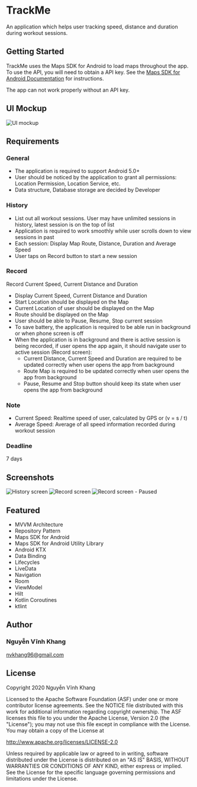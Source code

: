 TrackMe
=======

An application which helps user tracking speed, distance and duration during workout sessions.

Getting Started
---------------

TrackMe uses the Maps SDK for Android to load maps throughout the app. To use the API, you will need to obtain a API key. See the
[Maps SDK for Android Documentation](https://developers.google.com/maps/documentation/android-sdk/get-api-key) for instructions.

The app can not work properly without an API key.

UI Mockup
---------

![UI mockup](screenshots/ui_mockup.png "UI mock up")

Requirements
------------

### General

* The application is required to support Android 5.0+
* User should be noticed by the application to grant all permissions: Location Permission, Location Service, etc.
* Data structure, Database storage are decided by Developer

### History

* List out all workout sessions. User may have unlimited sessions in history, latest session is on the top of list
* Application is required to work smoothly while user scrolls down to view sessions in past
* Each session: Display Map Route, Distance, Duration and Average Speed
* User taps on Record button to start a new session

### Record

Record Current Speed, Current Distance and Duration
* Display Current Speed, Current Distance and Duration
* Start Location should be displayed on the Map
* Current Location of user should be displayed on the Map
* Route should be displayed on the Map
* User should be able to Pause, Resume, Stop current session
* To save battery, the application is required to be able run in background or when phone screen is off
* When the application is in background and there is active session is being recorded, if user opens the app again, it should navigate user to active session (Record screen):
  * Current Distance, Current Speed and Duration are required to be updated correctly when user opens the app from background
  * Route Map is required to be updated correctly when user opens the app from background
  * Pause, Resume and Stop button should keep its state when user opens the app from background

### Note

* Current Speed: Realtime speed of user, calculated by GPS or (v = s / t)
* Average Speed: Average of all speed information recorded during workout session

### Deadline
7 days

Screenshots
-----------

![History screen](screenshots/history_screen.png "History screen shows a list of recorded sessions")
![Record screen](screenshots/record_screen.png "Record screen shows tracking session information")
![Record screen - Paused](screenshots/record_screen_paused.png "Record screen on paused")

Featured
--------

- MVVM Architecture
- Repository Pattern
- Maps SDK for Android
- Maps SDK for Android Utility Library
- Android KTX
- Data Binding
- Lifecycles
- LiveData
- Navigation
- Room
- ViewModel
- Hilt
- Kotlin Coroutines
- ktlint

Author
-------

### Nguyễn Vĩnh Khang
nvkhang96@gmail.com

License
-------

Copyright 2020 Nguyễn Vĩnh Khang

Licensed to the Apache Software Foundation (ASF) under one or more contributor license agreements. See the NOTICE file distributed with this work for additional information regarding copyright ownership. The ASF licenses this file to you under the Apache License, Version 2.0 (the "License"); you may not use this file except in compliance with the License. You may obtain a copy of the License at

http://www.apache.org/licenses/LICENSE-2.0

Unless required by applicable law or agreed to in writing, software distributed under the License is distributed on an "AS IS" BASIS, WITHOUT WARRANTIES OR CONDITIONS OF ANY KIND, either express or implied. See the License for the specific language governing permissions and limitations under the License.